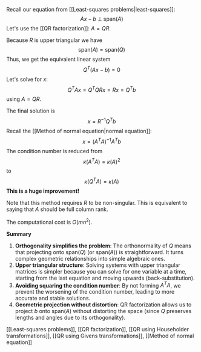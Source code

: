 Recall our equation from [[Least-squares problems|least-squares]]:
$$
Ax - b \; \perp \; \text{span}(A)
$$
Let's use the [[QR factorization]]: $A = QR$.

Because $R$ is upper triangular we have
$$
\text{span}(A) = \text{span}(Q)
$$
Thus, we get the equivalent linear system
$$
Q^T(Ax - b) = 0
$$
Let's solve for $x$:
$$
Q^T A x = Q^T QR x = Rx = Q^T b
$$
using $A=QR$.

The final solution is
$$
x = R^{-1} Q^T b
$$
Recall the [[Method of normal equation|normal equation]]: 
$$
x = (A^TA)^{-1} A^T b
$$
The condition number is reduced from 
$$
\kappa(A^T A) = \kappa(A)^2
$$
to
$$
\kappa(Q^T A) = \kappa(A)
$$
**This is a huge improvement!**

Note that this method requires $R$ to be non-singular. This is equivalent to saying that $A$ should be full column rank.

The computational cost is $O(mn^2)$.

**Summary**

1. **Orthogonality simplifies the problem**: The orthonormality of $Q$ means that projecting onto $\text{span}(Q)$ (or $\text{span}(A)$) is straightforward. It turns complex geometric relationships into simple algebraic ones.
2. **Upper triangular structure**: Solving systems with upper triangular matrices is simpler because you can solve for one variable at a time, starting from the last equation and moving upwards (back-substitution).
3. **Avoiding squaring the condition number**: By not forming $A^T A$, we prevent the worsening of the condition number, leading to more accurate and stable solutions.
4. **Geometric projection without distortion**: QR factorization allows us to project $b$ onto $\text{span}(A)$ without distorting the space (since $Q$ preserves lengths and angles due to its orthogonality).

[[Least-squares problems]], [[QR factorization]], [[QR using Householder transformations]], [[QR using Givens transformations]], [[Method of normal equation]]